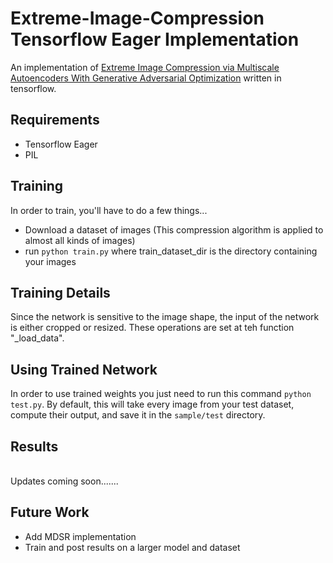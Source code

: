 # Extreme-Image-Compression Tensorflow Eager Implementation
An implementation of [Extreme Image Compression via Multiscale Autoencoders With Generative Adversarial Optimization](https://arxiv.org/abs/1904.03851) written in tensorflow.

## Requirements
 - Tensorflow Eager
 - PIL

## Training
In order to train, you'll have to do a few things...
 - Download a dataset of images (This compression algorithm is applied to almost all kinds of images)
 - run `python train.py` where train_dataset_dir is the directory containing your images

## Training Details
Since the network is sensitive to the image shape, the input of the network is either cropped or resized. These operations are set at teh function "_load_data". 

## Using Trained Network
In order to use trained weights you just need to run this command `python test.py`. By default, this will take every image from your test dataset, compute their output, and save it in the `sample/test` directory. 

## Results
<br />
Updates coming soon.......
<br />


## Future Work
- Add MDSR implementation
- Train and post results on a larger model and dataset

